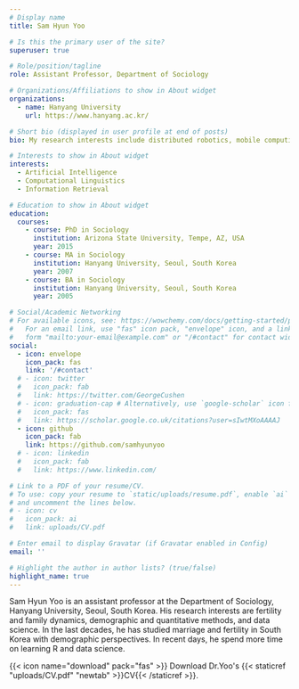```yaml
---
# Display name
title: Sam Hyun Yoo

# Is this the primary user of the site?
superuser: true

# Role/position/tagline
role: Assistant Professor, Department of Sociology

# Organizations/Affiliations to show in About widget
organizations:
  - name: Hanyang University
    url: https://www.hanyang.ac.kr/

# Short bio (displayed in user profile at end of posts)
bio: My research interests include distributed robotics, mobile computing and programmable matter.

# Interests to show in About widget
interests:
  - Artificial Intelligence
  - Computational Linguistics
  - Information Retrieval

# Education to show in About widget
education:
  courses:
    - course: PhD in Sociology 
      institution: Arizona State University, Tempe, AZ, USA
      year: 2015
    - course: MA in Sociology 
      institution: Hanyang University, Seoul, South Korea
      year: 2007
    - course: BA in Sociology 
      institution: Hanyang University, Seoul, South Korea
      year: 2005

# Social/Academic Networking
# For available icons, see: https://wowchemy.com/docs/getting-started/page-builder/#icons
#   For an email link, use "fas" icon pack, "envelope" icon, and a link in the
#   form "mailto:your-email@example.com" or "/#contact" for contact widget.
social:
  - icon: envelope
    icon_pack: fas
    link: '/#contact'
  # - icon: twitter
  #   icon_pack: fab
  #   link: https://twitter.com/GeorgeCushen
  # - icon: graduation-cap # Alternatively, use `google-scholar` icon from `ai` icon pack
  #   icon_pack: fas
  #   link: https://scholar.google.co.uk/citations?user=sIwtMXoAAAAJ
  - icon: github
    icon_pack: fab
    link: https://github.com/samhyunyoo
  # - icon: linkedin
  #   icon_pack: fab
  #   link: https://www.linkedin.com/

# Link to a PDF of your resume/CV.
# To use: copy your resume to `static/uploads/resume.pdf`, enable `ai` icons in `params.toml`,
# and uncomment the lines below.
# - icon: cv
#   icon_pack: ai
#   link: uploads/CV.pdf

# Enter email to display Gravatar (if Gravatar enabled in Config)
email: ''

# Highlight the author in author lists? (true/false)
highlight_name: true
---
```


Sam Hyun Yoo is an assistant professor at the Department of Sociology, Hanyang University, Seoul, South Korea. His research interests are fertility and family dynamics, demographic and quantitative methods, and data science. In the last decades, he has studied marriage and fertility in South Korea with demographic perspectives. In recent days, he spend more time on learning R and data science.

{{< icon name="download" pack="fas" >}} Download Dr.Yoo's {{< staticref "uploads/CV.pdf" "newtab" >}}CV{{< /staticref >}}.
